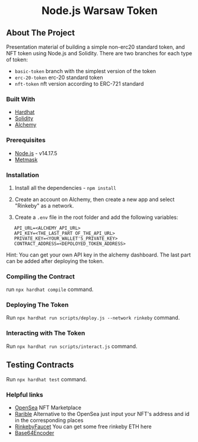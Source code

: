 <br />
<h1 align="center">Node.js Warsaw Token</h1>

## About The Project

Presentation material of building a simple non-erc20 standard token, and NFT token using Node.js and Solidity. There are two branches for each type of token:

- `basic-token` branch with the simplest version of the token
- `erc-20-token` erc-20 standard token
- `nft-token` nft version according to ERC-721 standard

### Built With

- [Hardhat](https://hardhat.org/)
- [Solidity](https://docs.soliditylang.org/en/v0.8.11/)
- [Alchemy](https://www.alchemy.com/)

### Prerequisites

- [Node.js](https://nodejs.org/en/download/) - v14.17.5
- [Metmask](https://metamask.io/)

### Installation

1. Install all the dependencies - `npm install`

2. Create an account on Alchemy, then create a new app and select "Rinkeby" as a network.

3. Create a `.env` file in the root folder and add the
   following variables:

```
   API_URL=<ALCHEMY_API_URL>
   API_KEY=<THE_LAST_PART OF_THE_API_URL>
   PRIVATE_KEY=<YOUR_WALLET'S_PRIVATE_KEY>
   CONTRACT_ADDRESS=<DEPOLOYED_TOKEN_ADDRESS>
```

Hint: You can get your own API key in the alchemy dashboard. The last part can be added after deploying the token.

### Compiling the Contract

run `npx hardhat compile` command.

### Deploying The Token

Run `npx hardhat run scripts/deploy.js --network rinkeby` command.

### Interacting with The Token

Run `npx hardhat run scripts/interact.js` command.

## Testing Contracts

Run `npx hardhat test` command.

### Helpful links

- [OpenSea](https://testnets.opensea.io) NFT Marketplace
- [Rarible](https://rinkeby.rarible.com/token/ToknenAddress:ID) Alternative to the OpenSea just input your NFT's address and id in the corresponding places
- [RinkebyFaucet](https://faucets.chain.link/rinkeby) You can get some free rinkeby ETH here
- [Base64Encoder](https://www.utilities-online.info/base64)
